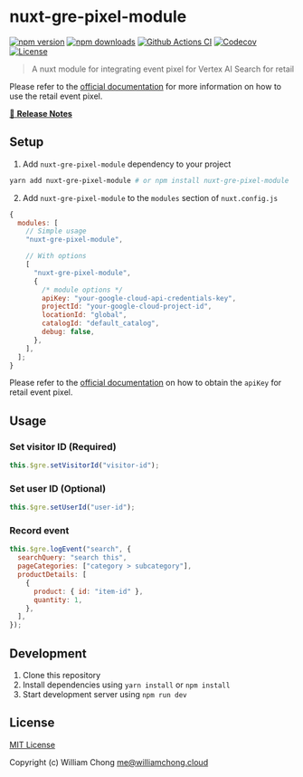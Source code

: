# nuxt-gre-pixel-module

[![npm version][npm-version-src]][npm-version-href]
[![npm downloads][npm-downloads-src]][npm-downloads-href]
[![Github Actions CI][github-actions-ci-src]][github-actions-ci-href]
[![Codecov][codecov-src]][codecov-href]
[![License][license-src]][license-href]

> A nuxt module for integrating event pixel for Vertex AI Search for retail

Please refer to the [official documentation](https://cloud.google.com/generative-ai-app-builder/docs/record-user-events#record-with-javascript-pixel) for more information on how to use the retail event pixel.

[📖 **Release Notes**](./CHANGELOG.md)

## Setup

1. Add `nuxt-gre-pixel-module` dependency to your project

```bash
yarn add nuxt-gre-pixel-module # or npm install nuxt-gre-pixel-module
```

2. Add `nuxt-gre-pixel-module` to the `modules` section of `nuxt.config.js`

```js
{
  modules: [
    // Simple usage
    "nuxt-gre-pixel-module",

    // With options
    [
      "nuxt-gre-pixel-module",
      {
        /* module options */
        apiKey: "your-google-cloud-api-credentials-key",
        projectId: "your-google-cloud-project-id",
        locationId: "global",
        catalogId: "default_catalog",
        debug: false,
      },
    ],
  ];
}
```

Please refer to the [official documentation](https://cloud.google.com/generative-ai-app-builder/docs/record-user-events#create-key) on how to obtain the `apiKey` for retail event pixel.

## Usage

### Set visitor ID (Required)

```js
this.$gre.setVisitorId("visitor-id");
```

### Set user ID (Optional)

```js
this.$gre.setUserId("user-id");
```

### Record event

```js
this.$gre.logEvent("search", {
  searchQuery: "search this",
  pageCategories: ["category > subcategory"],
  productDetails: [
    {
      product: { id: "item-id" },
      quantity: 1,
    },
  ],
});
```

## Development

1. Clone this repository
2. Install dependencies using `yarn install` or `npm install`
3. Start development server using `npm run dev`

## License

[MIT License](./LICENSE)

Copyright (c) William Chong <me@williamchong.cloud>

<!-- Badges -->

[npm-version-src]: https://img.shields.io/npm/v/@likecoin/nuxt-gre-pixel-module/latest.svg
[npm-version-href]: https://npmjs.com/package/@likecoin/nuxt-gre-pixel-module
[npm-downloads-src]: https://img.shields.io/npm/dt/@likecoin/nuxt-gre-pixel-module.svg
[npm-downloads-href]: https://npmjs.com/package/@likecoin/nuxt-gre-pixel-module
[github-actions-ci-src]: https://github.com/likecoin/nuxt-gre-pixel-module/workflows/ci/badge.svg
[github-actions-ci-href]: https://github.com/likecoin/nuxt-gre-pixel-module/actions?query=workflow%3Aci
[codecov-src]: https://img.shields.io/codecov/c/github/likecoin/nuxt-gre-pixel-module.svg
[codecov-href]: https://codecov.io/gh/likecoin/nuxt-gre-pixel-module
[license-src]: https://img.shields.io/npm/l/@likecoin/nuxt-gre-pixel-module.svg
[license-href]: https://npmjs.com/package/@likecoin/nuxt-gre-pixel-module
